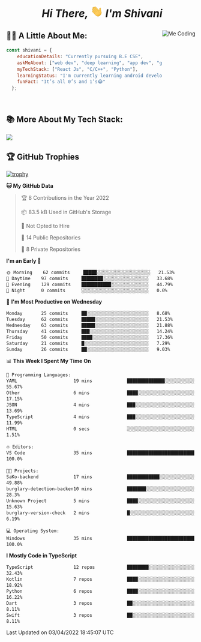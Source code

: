 # <p align="center">️ _Hi There, <img src="https://raw.githubusercontent.com/SanjayDevTech/SanjayDevTech/master/assets/wave.gif" alt="waving hand" width="33px"> I'm Shivani_</p>

<img align="right" alt="Me Coding" height="200" src="https://media.giphy.com/media/L1R1tvI9svkIWwpVYr/giphy.gif">

## 👩‍💻 **A Little About Me:**
```jsx
const shivani = {
    educationDetails: "Currently pursuing B.E CSE",
    askMeAbout: ["web dev", "deep learning", "app dev", "gardening"],
    myTechStack: ["React Js", "C/C++", "Python"],
    learningStatus: "I'm currently learning android development",
    funFact: "It’s all 0’s and 1’s😂"
  };
```

<br/>

## 📚 **More About My Tech Stack:**

   <img align="center" src="https://github-readme-stats.vercel.app/api/top-langs/?username=shivu-srk&layout=compact&theme=vue-dark"/>
   <br/>
   
## 🏆 GitHub Trophies

[![trophy](https://github-profile-trophy.vercel.app/?username=shivu-srk&theme=nord&column=7)](https://github.com/ryo-ma/github-profile-trophy)

<!--START_SECTION:waka-->
**🐱 My GitHub Data** 

> 🏆 8 Contributions in the Year 2022
 > 
> 📦 83.5 kB Used in GitHub's Storage 
 > 
> 🚫 Not Opted to Hire
 > 
> 📜 14 Public Repositories 
 > 
> 🔑 8 Private Repositories  
 > 
**I'm an Early 🐤** 

```text
🌞 Morning    62 commits     █████░░░░░░░░░░░░░░░░░░░░   21.53% 
🌆 Daytime    97 commits     ████████░░░░░░░░░░░░░░░░░   33.68% 
🌃 Evening    129 commits    ███████████░░░░░░░░░░░░░░   44.79% 
🌙 Night      0 commits      ░░░░░░░░░░░░░░░░░░░░░░░░░   0.0%

```
📅 **I'm Most Productive on Wednesday** 

```text
Monday       25 commits     ██░░░░░░░░░░░░░░░░░░░░░░░   8.68% 
Tuesday      62 commits     █████░░░░░░░░░░░░░░░░░░░░   21.53% 
Wednesday    63 commits     █████░░░░░░░░░░░░░░░░░░░░   21.88% 
Thursday     41 commits     ███░░░░░░░░░░░░░░░░░░░░░░   14.24% 
Friday       50 commits     ████░░░░░░░░░░░░░░░░░░░░░   17.36% 
Saturday     21 commits     █░░░░░░░░░░░░░░░░░░░░░░░░   7.29% 
Sunday       26 commits     ██░░░░░░░░░░░░░░░░░░░░░░░   9.03%

```


📊 **This Week I Spent My Time On** 

```text
💬 Programming Languages: 
YAML                     19 mins             ██████████████░░░░░░░░░░░   55.67% 
Other                    6 mins              ████░░░░░░░░░░░░░░░░░░░░░   17.15% 
JSON                     4 mins              ███░░░░░░░░░░░░░░░░░░░░░░   13.69% 
TypeScript               4 mins              ███░░░░░░░░░░░░░░░░░░░░░░   11.99% 
HTML                     0 secs              ░░░░░░░░░░░░░░░░░░░░░░░░░   1.51%

🔥 Editors: 
VS Code                  35 mins             █████████████████████████   100.0%

🐱‍💻 Projects: 
SaKo-backend             17 mins             ████████████░░░░░░░░░░░░░   49.88% 
burglary-detection-backen10 mins             ███████░░░░░░░░░░░░░░░░░░   28.3% 
Unknown Project          5 mins              ████░░░░░░░░░░░░░░░░░░░░░   15.63% 
burglary-version-check   2 mins              █░░░░░░░░░░░░░░░░░░░░░░░░   6.19%

💻 Operating System: 
Windows                  35 mins             █████████████████████████   100.0%

```

**I Mostly Code in TypeScript** 

```text
TypeScript               12 repos            ████████░░░░░░░░░░░░░░░░░   32.43% 
Kotlin                   7 repos             ████░░░░░░░░░░░░░░░░░░░░░   18.92% 
Python                   6 repos             ████░░░░░░░░░░░░░░░░░░░░░   16.22% 
Dart                     3 repos             ██░░░░░░░░░░░░░░░░░░░░░░░   8.11% 
Swift                    3 repos             ██░░░░░░░░░░░░░░░░░░░░░░░   8.11%

```



 Last Updated on 03/04/2022 18:45:07 UTC
<!--END_SECTION:waka-->
